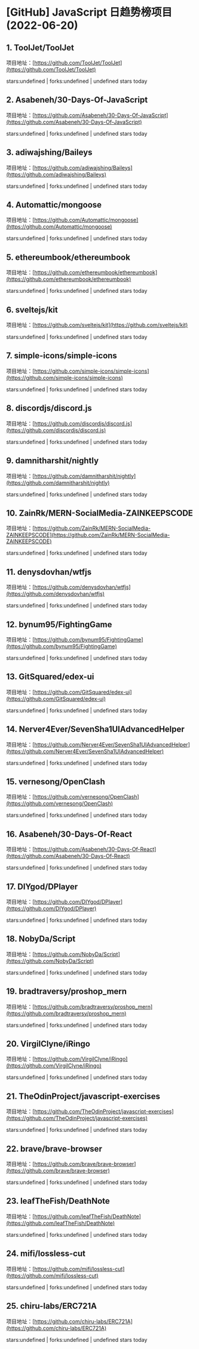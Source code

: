 # [GitHub] JavaScript 日趋势榜项目(2022-06-20)

## 1. ToolJet/ToolJet 

项目地址：[https://github.com/ToolJet/ToolJet](https://github.com/ToolJet/ToolJet)

stars:undefined | forks:undefined | undefined stars today 



## 2. Asabeneh/30-Days-Of-JavaScript 

项目地址：[https://github.com/Asabeneh/30-Days-Of-JavaScript](https://github.com/Asabeneh/30-Days-Of-JavaScript)

stars:undefined | forks:undefined | undefined stars today 



## 3. adiwajshing/Baileys 

项目地址：[https://github.com/adiwajshing/Baileys](https://github.com/adiwajshing/Baileys)

stars:undefined | forks:undefined | undefined stars today 



## 4. Automattic/mongoose 

项目地址：[https://github.com/Automattic/mongoose](https://github.com/Automattic/mongoose)

stars:undefined | forks:undefined | undefined stars today 



## 5. ethereumbook/ethereumbook 

项目地址：[https://github.com/ethereumbook/ethereumbook](https://github.com/ethereumbook/ethereumbook)

stars:undefined | forks:undefined | undefined stars today 



## 6. sveltejs/kit 

项目地址：[https://github.com/sveltejs/kit](https://github.com/sveltejs/kit)

stars:undefined | forks:undefined | undefined stars today 



## 7. simple-icons/simple-icons 

项目地址：[https://github.com/simple-icons/simple-icons](https://github.com/simple-icons/simple-icons)

stars:undefined | forks:undefined | undefined stars today 



## 8. discordjs/discord.js 

项目地址：[https://github.com/discordjs/discord.js](https://github.com/discordjs/discord.js)

stars:undefined | forks:undefined | undefined stars today 



## 9. damnitharshit/nightly 

项目地址：[https://github.com/damnitharshit/nightly](https://github.com/damnitharshit/nightly)

stars:undefined | forks:undefined | undefined stars today 



## 10. ZainRk/MERN-SocialMedia-ZAINKEEPSCODE 

项目地址：[https://github.com/ZainRk/MERN-SocialMedia-ZAINKEEPSCODE](https://github.com/ZainRk/MERN-SocialMedia-ZAINKEEPSCODE)

stars:undefined | forks:undefined | undefined stars today 



## 11. denysdovhan/wtfjs 

项目地址：[https://github.com/denysdovhan/wtfjs](https://github.com/denysdovhan/wtfjs)

stars:undefined | forks:undefined | undefined stars today 



## 12. bynum95/FightingGame 

项目地址：[https://github.com/bynum95/FightingGame](https://github.com/bynum95/FightingGame)

stars:undefined | forks:undefined | undefined stars today 



## 13. GitSquared/edex-ui 

项目地址：[https://github.com/GitSquared/edex-ui](https://github.com/GitSquared/edex-ui)

stars:undefined | forks:undefined | undefined stars today 



## 14. Nerver4Ever/SevenSha1UIAdvancedHelper 

项目地址：[https://github.com/Nerver4Ever/SevenSha1UIAdvancedHelper](https://github.com/Nerver4Ever/SevenSha1UIAdvancedHelper)

stars:undefined | forks:undefined | undefined stars today 



## 15. vernesong/OpenClash 

项目地址：[https://github.com/vernesong/OpenClash](https://github.com/vernesong/OpenClash)

stars:undefined | forks:undefined | undefined stars today 



## 16. Asabeneh/30-Days-Of-React 

项目地址：[https://github.com/Asabeneh/30-Days-Of-React](https://github.com/Asabeneh/30-Days-Of-React)

stars:undefined | forks:undefined | undefined stars today 



## 17. DIYgod/DPlayer 

项目地址：[https://github.com/DIYgod/DPlayer](https://github.com/DIYgod/DPlayer)

stars:undefined | forks:undefined | undefined stars today 



## 18. NobyDa/Script 

项目地址：[https://github.com/NobyDa/Script](https://github.com/NobyDa/Script)

stars:undefined | forks:undefined | undefined stars today 



## 19. bradtraversy/proshop_mern 

项目地址：[https://github.com/bradtraversy/proshop_mern](https://github.com/bradtraversy/proshop_mern)

stars:undefined | forks:undefined | undefined stars today 



## 20. VirgilClyne/iRingo 

项目地址：[https://github.com/VirgilClyne/iRingo](https://github.com/VirgilClyne/iRingo)

stars:undefined | forks:undefined | undefined stars today 



## 21. TheOdinProject/javascript-exercises 

项目地址：[https://github.com/TheOdinProject/javascript-exercises](https://github.com/TheOdinProject/javascript-exercises)

stars:undefined | forks:undefined | undefined stars today 



## 22. brave/brave-browser 

项目地址：[https://github.com/brave/brave-browser](https://github.com/brave/brave-browser)

stars:undefined | forks:undefined | undefined stars today 



## 23. leafTheFish/DeathNote 

项目地址：[https://github.com/leafTheFish/DeathNote](https://github.com/leafTheFish/DeathNote)

stars:undefined | forks:undefined | undefined stars today 



## 24. mifi/lossless-cut 

项目地址：[https://github.com/mifi/lossless-cut](https://github.com/mifi/lossless-cut)

stars:undefined | forks:undefined | undefined stars today 



## 25. chiru-labs/ERC721A 

项目地址：[https://github.com/chiru-labs/ERC721A](https://github.com/chiru-labs/ERC721A)

stars:undefined | forks:undefined | undefined stars today 



